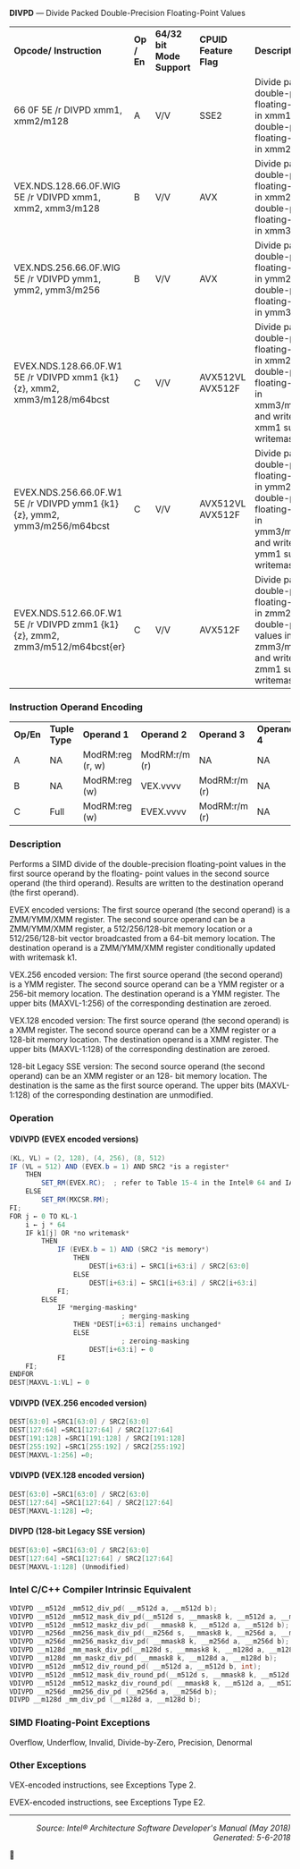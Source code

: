 <b>DIVPD</b> — Divide Packed Double-Precision Floating-Point Values
<table>
	<tr>
		<td><b>Opcode/ Instruction</b></td>
		<td><b>Op / En</b></td>
		<td><b>64/32 bit Mode Support</b></td>
		<td><b>CPUID Feature Flag</b></td>
		<td><b>Description</b></td>
	</tr>
	<tr>
		<td>66 0F 5E /r DIVPD xmm1, xmm2/m128</td>
		<td>A</td>
		<td>V/V</td>
		<td>SSE2</td>
		<td>Divide packed double-precision floating-point values in xmm1 by packed double-precision floating-point values in xmm2/mem.</td>
	</tr>
	<tr>
		<td>VEX.NDS.128.66.0F.WIG 5E /r VDIVPD xmm1, xmm2, xmm3/m128</td>
		<td>B</td>
		<td>V/V</td>
		<td>AVX</td>
		<td>Divide packed double-precision floating-point values in xmm2 by packed double-precision floating-point values in xmm3/mem.</td>
	</tr>
	<tr>
		<td>VEX.NDS.256.66.0F.WIG 5E /r VDIVPD ymm1, ymm2, ymm3/m256</td>
		<td>B</td>
		<td>V/V</td>
		<td>AVX</td>
		<td>Divide packed double-precision floating-point values in ymm2 by packed double-precision floating-point values in ymm3/mem.</td>
	</tr>
	<tr>
		<td>EVEX.NDS.128.66.0F.W1 5E /r VDIVPD xmm1 {k1}{z}, xmm2, xmm3/m128/m64bcst</td>
		<td>C</td>
		<td>V/V</td>
		<td>AVX512VL AVX512F</td>
		<td>Divide packed double-precision floating-point values in xmm2 by packed double-precision floating-point values in xmm3/m128/m64bcst and write results to xmm1 subject to writemask k1.</td>
	</tr>
	<tr>
		<td>EVEX.NDS.256.66.0F.W1 5E /r VDIVPD ymm1 {k1}{z}, ymm2, ymm3/m256/m64bcst</td>
		<td>C</td>
		<td>V/V</td>
		<td>AVX512VL AVX512F</td>
		<td>Divide packed double-precision floating-point values in ymm2 by packed double-precision floating-point values in ymm3/m256/m64bcst and write results to ymm1 subject to writemask k1.</td>
	</tr>
	<tr>
		<td>EVEX.NDS.512.66.0F.W1 5E /r VDIVPD zmm1 {k1}{z}, zmm2, zmm3/m512/m64bcst{er}</td>
		<td>C</td>
		<td>V/V</td>
		<td>AVX512F</td>
		<td>Divide packed double-precision floating-point values in zmm2 by packed double-precision FP values in zmm3/m512/m64bcst and write results to zmm1 subject to writemask k1.</td>
	</tr>
</table>


### Instruction Operand Encoding
<table>
	<tr>
		<td><b>Op/En</b></td>
		<td><b>Tuple Type</b></td>
		<td><b>Operand 1</b></td>
		<td><b>Operand 2</b></td>
		<td><b>Operand 3</b></td>
		<td><b>Operand 4</b></td>
	</tr>
	<tr>
		<td>A</td>
		<td>NA</td>
		<td>ModRM:reg (r, w)</td>
		<td>ModRM:r/m (r)</td>
		<td>NA</td>
		<td>NA</td>
	</tr>
	<tr>
		<td>B</td>
		<td>NA</td>
		<td>ModRM:reg (w)</td>
		<td>VEX.vvvv</td>
		<td>ModRM:r/m (r)</td>
		<td>NA</td>
	</tr>
	<tr>
		<td>C</td>
		<td>Full</td>
		<td>ModRM:reg (w)</td>
		<td>EVEX.vvvv</td>
		<td>ModRM:r/m (r)</td>
		<td>NA</td>
	</tr>
</table>


### Description
Performs a SIMD divide of the double-precision floating-point values in the first source operand by the floating-
point values in the second source operand (the third operand). Results are written to the destination operand (the
first operand).

EVEX encoded versions: The first source operand (the second operand) is a ZMM/YMM/XMM register. The second
source operand can be a ZMM/YMM/XMM register, a 512/256/128-bit memory location or a 512/256/128-bit vector
broadcasted from a 64-bit memory location. The destination operand is a ZMM/YMM/XMM register conditionally
updated with writemask k1.

VEX.256 encoded version: The first source operand (the second operand) is a YMM register. The second source
operand can be a YMM register or a 256-bit memory location. The destination operand is a YMM register. The upper
bits (MAXVL-1:256) of the corresponding destination are zeroed.

VEX.128 encoded version: The first source operand (the second operand) is a XMM register. The second source
operand can be a XMM register or a 128-bit memory location. The destination operand is a XMM register. The upper
bits (MAXVL-1:128) of the corresponding destination are zeroed.

128-bit Legacy SSE version: The second source operand (the second operand) can be an XMM register or an 128-
bit memory location. The destination is the same as the first source operand. The upper bits (MAXVL-1:128) of the
corresponding destination are unmodified.

### Operation


#### VDIVPD (EVEX encoded versions)
```java
(KL, VL) = (2, 128), (4, 256), (8, 512)
IF (VL = 512) AND (EVEX.b = 1) AND SRC2 *is a register*
    THEN
        SET_RM(EVEX.RC);  ; refer to Table 15-4 in the Intel® 64 and IA-32 Architectures Software Developer’s Manual, Volume 1
    ELSE 
        SET_RM(MXCSR.RM);
FI;
FOR j ← 0 TO KL-1
    i ← j * 64
    IF k1[j] OR *no writemask*
        THEN 
            IF (EVEX.b = 1) AND (SRC2 *is memory*)
                THEN
                    DEST[i+63:i] ← SRC1[i+63:i] / SRC2[63:0]
                ELSE 
                    DEST[i+63:i] ← SRC1[i+63:i] / SRC2[i+63:i]
            FI;
        ELSE 
            IF *merging-masking*
                            ; merging-masking
                THEN *DEST[i+63:i] remains unchanged*
                ELSE 
                            ; zeroing-masking
                    DEST[i+63:i] ← 0
            FI
    FI;
ENDFOR
DEST[MAXVL-1:VL] ← 0
```
#### VDIVPD (VEX.256 encoded version)
```java
DEST[63:0] ←SRC1[63:0] / SRC2[63:0]
DEST[127:64] ←SRC1[127:64] / SRC2[127:64]
DEST[191:128] ←SRC1[191:128] / SRC2[191:128]
DEST[255:192] ←SRC1[255:192] / SRC2[255:192]
DEST[MAXVL-1:256] ←0;
```
#### VDIVPD (VEX.128 encoded version)
```java
DEST[63:0] ←SRC1[63:0] / SRC2[63:0]
DEST[127:64] ←SRC1[127:64] / SRC2[127:64]
DEST[MAXVL-1:128] ←0;
```
#### DIVPD (128-bit Legacy SSE version)
```java
DEST[63:0] ←SRC1[63:0] / SRC2[63:0]
DEST[127:64] ←SRC1[127:64] / SRC2[127:64]
DEST[MAXVL-1:128] (Unmodified)
```
### Intel C/C++ Compiler Intrinsic Equivalent
```c
VDIVPD __m512d _mm512_div_pd( __m512d a, __m512d b);
VDIVPD __m512d _mm512_mask_div_pd(__m512d s, __mmask8 k, __m512d a, __m512d b);
VDIVPD __m512d _mm512_maskz_div_pd( __mmask8 k, __m512d a, __m512d b);
VDIVPD __m256d _mm256_mask_div_pd(__m256d s, __mmask8 k, __m256d a, __m256d b);
VDIVPD __m256d _mm256_maskz_div_pd( __mmask8 k, __m256d a, __m256d b);
VDIVPD __m128d _mm_mask_div_pd(__m128d s, __mmask8 k, __m128d a, __m128d b);
VDIVPD __m128d _mm_maskz_div_pd( __mmask8 k, __m128d a, __m128d b);
VDIVPD __m512d _mm512_div_round_pd( __m512d a, __m512d b, int);
VDIVPD __m512d _mm512_mask_div_round_pd(__m512d s, __mmask8 k, __m512d a, __m512d b, int);
VDIVPD __m512d _mm512_maskz_div_round_pd( __mmask8 k, __m512d a, __m512d b, int);
VDIVPD __m256d _mm256_div_pd (__m256d a, __m256d b);
DIVPD __m128d _mm_div_pd (__m128d a, __m128d b);
```
### SIMD Floating-Point Exceptions
Overflow, Underflow, Invalid, Divide-by-Zero, Precision, Denormal

### Other Exceptions

VEX-encoded instructions, see Exceptions Type 2.

EVEX-encoded instructions, see Exceptions Type E2.

 --- 
<p align="right"><i>Source: Intel® Architecture Software Developer's Manual (May 2018)<br>Generated: 5-6-2018</i></p>
